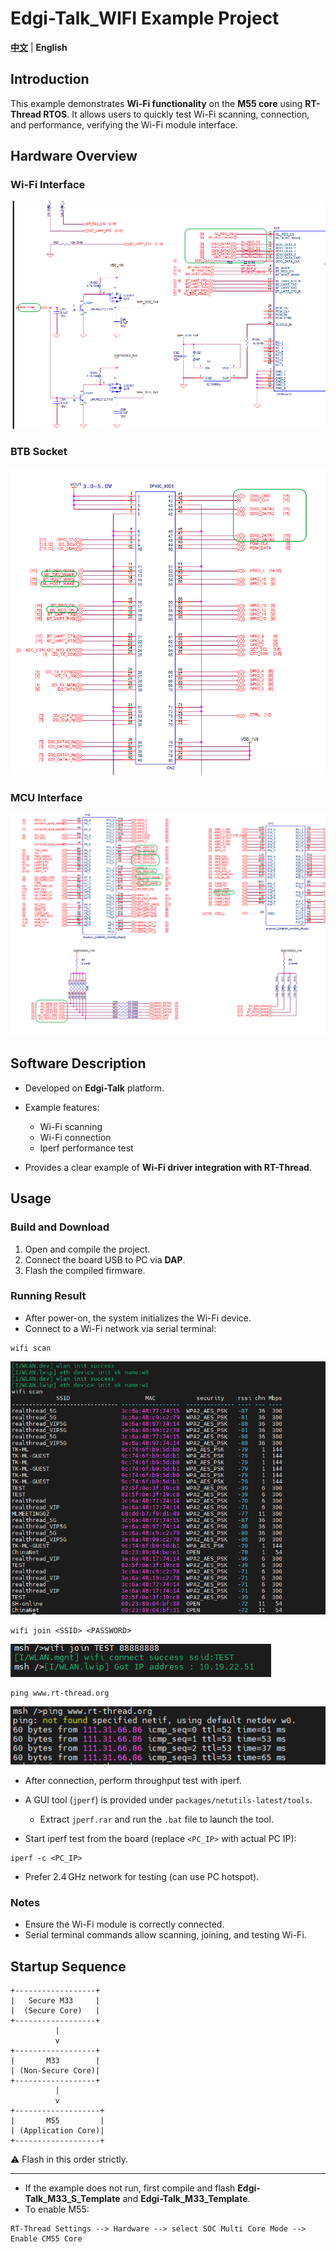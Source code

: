 # Edgi-Talk_WIFI Example Project

[**中文**](./README_zh.md) | **English**

## Introduction

This example demonstrates **Wi-Fi functionality** on the **M55 core** using **RT-Thread RTOS**.
It allows users to quickly test Wi-Fi scanning, connection, and performance, verifying the Wi-Fi module interface.

## Hardware Overview

### Wi-Fi Interface

![alt text](figures/1.png)

### BTB Socket

![alt text](figures/2.png)

### MCU Interface

![alt text](figures/3.png)

## Software Description

* Developed on **Edgi-Talk** platform.

* Example features:

  * Wi-Fi scanning
  * Wi-Fi connection
  * Iperf performance test

* Provides a clear example of **Wi-Fi driver integration with RT-Thread**.

## Usage

### Build and Download

1. Open and compile the project.
2. Connect the board USB to PC via **DAP**.
3. Flash the compiled firmware.

### Running Result

* After power-on, the system initializes the Wi-Fi device.
* Connect to a Wi-Fi network via serial terminal:

```
wifi scan
```
![alt text](figures/5.png)
```
wifi join <SSID> <PASSWORD>
```
![alt text](figures/6.png)
```
ping www.rt-thread.org
```
![alt text](figures/7.png)
* After connection, perform throughput test with iperf.
* A GUI tool (`jperf`) is provided under `packages/netutils-latest/tools`.

  * Extract `jperf.rar` and run the `.bat` file to launch the tool.
* Start iperf test from the board (replace `<PC_IP>` with actual PC IP):

```
iperf -c <PC_IP>
```

* Prefer 2.4 GHz network for testing (can use PC hotspot).

### Notes

* Ensure the Wi-Fi module is correctly connected.
* Serial terminal commands allow scanning, joining, and testing Wi-Fi.

## Startup Sequence

```
+------------------+
|   Secure M33     |
|  (Secure Core)   |
+------------------+
          |
          v
+------------------+
|       M33        |
| (Non-Secure Core)|
+------------------+
          |
          v
+-------------------+
|       M55         |
| (Application Core)|
+-------------------+
```

⚠️ Flash in this order strictly.

---

* If the example does not run, first compile and flash **Edgi-Talk_M33_S_Template** and **Edgi-Talk_M33_Template**.
* To enable M55:

```
RT-Thread Settings --> Hardware --> select SOC Multi Core Mode --> Enable CM55 Core
```

